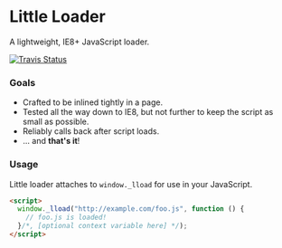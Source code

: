 Little Loader
=============

A lightweight, IE8+ JavaScript loader.

[![Travis Status][trav_img]][trav_site]

<!--
[![Coverage Status][cov_img]][cov_site]

[![Sauce Test Status][sauce_img]][sauce_site]
-->

### Goals

* Crafted to be inlined tightly in a page.
* Tested all the way down to IE8, but not further to keep the script as small
  as possible.
* Reliably calls back after script loads.
* ... and **that's it**!

### Usage

Little loader attaches to `window._lload` for use in your JavaScript.

```html
<script>
  window._lload("http://example.com/foo.js", function () {
    // foo.js is loaded!
  }/*, [optional context variable here] */);
</script>
```

[trav_img]: https://api.travis-ci.org/walmartlabs/little-loader.svg
[trav_site]: https://travis-ci.org/walmartlabs/little-loader
[sauce]: https://saucelabs.com
[sauce_img]: https://saucelabs.com/browser-matrix/wml-little-loader.svg
[sauce_site]: https://saucelabs.com/u/wml-little-loader
[cov]: https://coveralls.io
[cov_img]: https://img.shields.io/coveralls/walmartlabs/little-loader.svg
[cov_site]: https://coveralls.io/r/walmartlabs/little-loader

